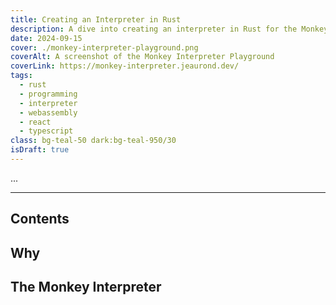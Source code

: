 ```yaml
---
title: Creating an Interpreter in Rust
description: A dive into creating an interpreter in Rust for the Monkey programming language while creating a playground based on the WASM build.
date: 2024-09-15
cover: ./monkey-interpreter-playground.png
coverAlt: A screenshot of the Monkey Interpreter Playground
coverLink: https://monkey-interpreter.jeaurond.dev/
tags:
  - rust
  - programming
  - interpreter
  - webassembly
  - react
  - typescript
class: bg-teal-50 dark:bg-teal-950/30
isDraft: true
---
```


...

---

## Contents

## Why

## The Monkey Interpreter
